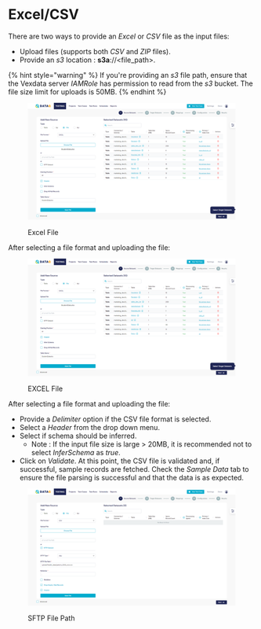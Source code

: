 # Excel/CSV

There are two ways to provide an _Excel_ or _CSV_ file as the input files:

* Upload files (supports both _CSV_ and _ZIP_ files).
* Provide an _s3_ location : **s3a**://\<file\_path>.

{% hint style="warning" %}
If you're providing an _s3_ file path, ensure that the Vexdata server _IAMRole_ has permission to read from the _s3_ bucket. The file size limit for uploads is 50MB.
{% endhint %}

<figure><img src="../../../../../.gitbook/assets/Screenshot (483) (1).png" alt=""><figcaption><p>Excel File</p></figcaption></figure>

After selecting a file format and uploading the file:

<figure><img src="../../../../../.gitbook/assets/Screenshot (483).png" alt=""><figcaption><p>EXCEL File</p></figcaption></figure>

After selecting a file format and uploading the file:

* Provide a _Delimiter_ option if the CSV file format is selected.
* Select a _Header_ from the drop down menu.
* Select if schema should be inferred.
  * Note : If the input file size is large > 20MB, it is recommended not to select _InferSchema_ as _true_.
* Click on _Validate_. At this point, the CSV file is validated and, if successful, sample records are fetched. Check the _Sample Data_ tab to ensure the file parsing is successful and that the data is as expected.

<figure><img src="../../../../../.gitbook/assets/Screenshot (485).png" alt=""><figcaption><p>SFTP File Path</p></figcaption></figure>
